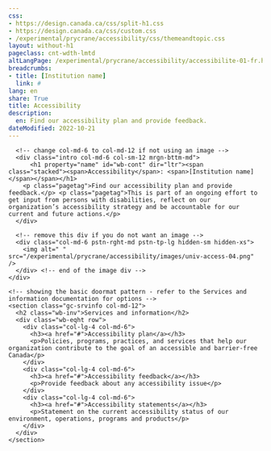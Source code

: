 ```yaml
---
css:
- https://design.canada.ca/css/split-h1.css
- https://design.canada.ca/css/custom.css
- /experimental/prycrane/accessibility/css/themeandtopic.css
layout: without-h1
pageclass: cnt-wdth-lmtd
altLangPage: /experimental/prycrane/accessibility/accessibilite-01-fr.html
breadcrumbs:
- title: [Institution name]
  link: #
lang: en
share: True
title: Accessibility
description: 
  en: Find our accessibility plan and provide feedback. 
dateModified: 2022-10-21
---
```


<div class="provisional profile">
  <div class="container">
    <div class="row">

      <!-- change col-md-6 to col-md-12 if not using an image -->
      <div class="intro col-md-6 col-sm-12 mrgn-bttm-md">
          <h1 property="name" id="wb-cont" dir="ltr"><span class="stacked"><span>Accessibility</span>: <span>[Institution name]</span></span></h1>
        <p class="pagetag">Find our accessibility plan and provide feedback.</p> <p class="pagetag">This is part of an ongoing effort to get input from persons with disabilities, reflect on our organization’s accessibility strategy and be accountable for our current and future actions.</p>
      </div>

      <!-- remove this div if you do not want an image -->
      <div class="col-md-6 pstn-rght-md pstn-tp-lg hidden-sm hidden-xs">
        <img alt=" " src="/experimental/prycrane/accessibility/images/univ-access-04.png" />
      </div> <!-- end of the image div -->
    </div>
  </div>
</div>

<div class="container">
  <div class="row mrgn-tp-lg">

    <!-- showing the basic doormat pattern - refer to the Services and information documentation for options -->
    <section class="gc-srvinfo col-md-12">
      <h2 class="wb-inv">Services and information</h2>
      <div class="wb-eqht row">
        <div class="col-lg-4 col-md-6">
          <h3><a href="#">Accessibility plan</a></h3>
          <p>Policies, programs, practices, and services that help our organization contribute to the goal of an accessible and barrier-free Canada</p>
        </div>
        <div class="col-lg-4 col-md-6">
          <h3><a href="#">Accessibility feedback</a></h3>
          <p>Provide feedback about any accessibility issue</p>
        </div>
        <div class="col-lg-4 col-md-6">
          <h3><a href="#">Accessibility statements</a></h3>
          <p>Statement on the current accessibility status of our environment, operations, programs and products</p>
        </div>
      </div>
    </section>
  </div>
</div>
